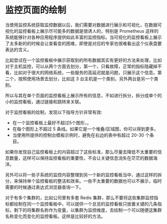 # 监控页面的绘制

当使用监控系统获取监控数据以后，我们需要对数据进行展示和可视化，在数据可视化的监控看板上展示尽可能多的数据是很诱人的，特别是 Prometheus 这样的系统能够针对各种应用程序提供如此丰富的监控指标。当可视化的监控看板上展示了太多新的的时候会让查看变的困难，即使是对应的专家也很难看出这个仪表盘要表达的含义。

比起尝试在一个监控看板中展示获取到的所有数据其实有更好的方法来处理，比如对于主机监控，可以从两个方面去划分，第一个，只看故障，正常的指标隐藏掉不看，比如对于很大的网络系统，一些服务的高延迟就是问题，只展示这个信息。第二个，按照使用场景去划分，比如这 3 台主机是一个类别，另外两台是另一个类别。


所以与其在单个页面的监控看板上展示所有的信息，不如进行拆分，拆分成单个的小的监控看板，通过链接和跳转来关联。

对于监控看板的绘制，发现以下指导方针非常有效:

* 在一个监控看板上最好不超过5个图形，。
* 在每个图形上不超过 5 条线。如果它是一个堆叠/区域图，你可以得到更多。
* 当使用所提供的控制台模板示例时，避免在右边的表中有超过 20-30 个条目。




如果你发现自己监控看板上的内容超过了这些标准，那么尽量去降低不太重要的信息数量，这样可以保持监控看板的重要性，不会让关键信息消失在茫茫的数据海洋。


另外可以将一些子系统的监控内容整理到另一个新的监控看板当中，通过这样的拆分，来保持单个监控看板的整洁和效率。一些不太重要的数据也可以不展示，临时需要的时候通过表达式浏览器查询一下。

对于有多个集群的，比如公司里有多套 Redis 集群，那么不要将这些集群监控指标都绘制在同一个监控看板中，可以提供一个总览的监控看板只放置关键的几条指标，剩下的将集群名称作为变量，以集群为监控维度，去绘制一个可以随便这集群名称变化而变化的监控看板。这样是比较好的方法。